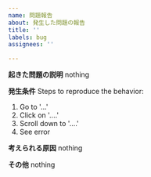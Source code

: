```yaml
---
name: 問題報告
about: 発生した問題の報告
title: ''
labels: bug
assignees: ''

---
```


**起きた問題の説明**
nothing

**発生条件**
Steps to reproduce the behavior:
1. Go to '...'
2. Click on '....'
3. Scroll down to '....'
4. See error

**考えられる原因**
nothing

**その他**
nothing

